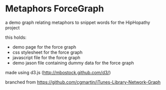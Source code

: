 Metaphors ForceGraph
====================

a demo graph relating metaphors to snippet words for the HipHopathy project

this holds:
  
  - demo page for the force graph
  - css stylesheet for the force graph
  - javascript file for the force graph
  - demo jason file containing dummy data for the force graph

  made using d3.js (http://mbostock.github.com/d3/)
  
  branched from https://github.com/cgmartin/iTunes-Library-Network-Graph
